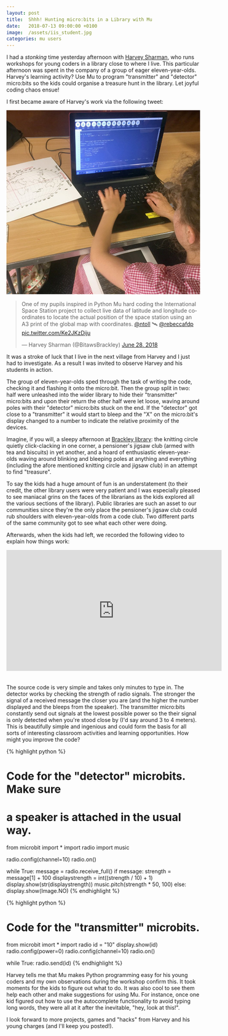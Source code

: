 ```yaml
---
layout: post
title:  Shhh! Hunting micro:bits in a Library with Mu
date:   2018-07-13 09:00:00 +0100
image:  /assets/iis_student.jpg
categories: mu users 
---
```


I had a *stonking* time yesterday afternoon with [Harvey Sharman](https://twitter.com/BitawsBrackley),
who runs workshops for young coders in a library close to where I live. This
particular afternoon was spent in the company of a group of eager
eleven-year-olds. Harvey's learning activity? Use Mu to program "transmitter"
and "detector" micro:bits so the kids could organise a treasure hunt in the
library. Let joyful coding chaos ensue!

I first became aware of Harvey's work via the following tweet:

<img src="/assets/iis_student.jpg"/>

<blockquote data-lang="en"><p lang="en" dir="ltr">One of my pupils inspired in Python Mu hard coding the International Space Station project to collect live data of latitude and longitude coordinates to locate the actual position of the space station using an A3 print of the global map with coordinates. <a href="https://twitter.com/ntoll?ref_src=twsrc%5Etfw">@ntoll</a> 🛰️ <a href="https://twitter.com/rebeccafdp?ref_src=twsrc%5Etfw">@rebeccafdp</a> <a href="https://t.co/Ke2JKzDiju">pic.twitter.com/Ke2JKzDiju</a></p>&mdash; Harvey Sharman (@BitawsBrackley) <a href="https://twitter.com/BitawsBrackley/status/1012386409460764673?ref_src=twsrc%5Etfw">June 28, 2018</a></blockquote>

It was a stroke of luck that I live in the next village from Harvey and I just
had to investigate. As a result I was invited to observe Harvey and
his students in action.

The group of eleven-year-olds sped through the task of writing the code,
checking it and flashing it onto the micro:bit. Then the group split in two:
half were unleashed into the wider library to hide their "transmitter"
micro:bits and upon their return the other half were let loose, waving around
poles with their "detector" micro:bits stuck on the end. If the "detector" got
close to a "transmitter" it would start to bleep and the "X" on the micro:bit's
display changed to a number to indicate the relative proximity of the devices.

Imagine, if you will, a sleepy afternoon at
[Brackley library](http://www3.northamptonshire.gov.uk/councilservices/library-service/visiting-your-library/list-of-libraries/Pages/brackley-library.aspx):
the knitting circle quietly
click-clacking in one corner, a pensioner's jigsaw club (armed with tea and
biscuits) in yet another, and a hoard of enthusiastic eleven-year-olds waving
around blinking and bleeping poles at anything and everything (including the
afore mentioned knitting circle and jigsaw club) in an attempt to
find "treasure".

To say the kids had a huge amount of fun is an understatement (to their credit,
the other library users were very patient and I was especially pleased to
see maniacal grins on the faces of the librarians as the kids explored
all the various sections of the library). Public libraries are such an asset to
our communities since they're the only place the pensioner's jigsaw club could
rub shoulders with eleven-year-olds from a code club. Two different parts of
the same community got to see what each other were doing.

Afterwards, when the kids had left, we recorded the following video to explain
how things work:

<div class="video-container">
<iframe width="560" height="315" src="https://www.youtube-nocookie.com/embed/cLJkUV6zH9g?rel=0" frameborder="0" allow="autoplay; encrypted-media" allowfullscreen></iframe>
</div><br/>

The source code is very simple and takes only minutes to type in. The detector
works by checking the strength of radio signals. The stronger the signal of a
received message the closer you are (and the higher the number displayed and
the bleeps from the speaker). The transmitter micro:bits constantly send out
signals at the lowest possible power so the their signal is only detected when
you're stood close by (I'd say around 3 to 4 meters). This is beautifully
simple and ingenious and could form the basis for all sorts of interesting
classroom activities and learning opportunities. How might you improve the
code?

{% highlight python %}
# Code for the "detector" microbits. Make sure
# a speaker is attached in the usual way.
from microbit import *
import radio
import music

radio.config(channel=10)
radio.on()

while True:
    message = radio.receive_full()
    if message:
        strength = message[1] + 100
        displaystrength = int((strength / 10) + 1)
        display.show(str(displaystrength))
        music.pitch(strength * 50, 100)
    else:
        display.show(Image.NO)
{% endhighlight %}

{% highlight python %}
# Code for the "transmitter" microbits.
from microbit imort *
import radio
id = "10"
display.show(id)
radio.config(power=0)
radio.config(channel=10)
radio.on()

while True:
    radio.send(id)
{% endhighlight %}

Harvey tells me that Mu makes Python programming easy for his young coders and
my own observations during the workshop confirm this. It took moments for the
kids to figure out what to do. It was also cool to see them help each other and
make suggestions for using Mu. For instance, once one kid figured out how to
use the autocomplete functionality to avoid typing long words, they
were all at it after the inevitable, "hey, look at this!".

I look forward to more projects, games and "hacks" from Harvey and
his young charges (and I'll keep you posted!).

